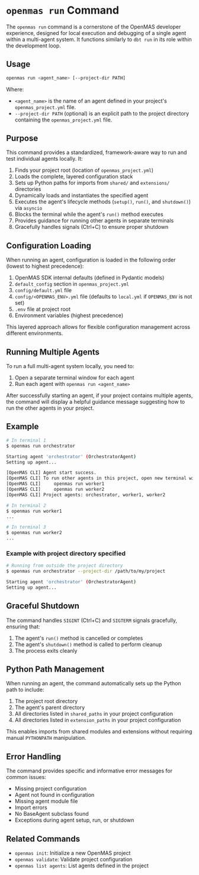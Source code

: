 # `openmas run` Command

The `openmas run` command is a cornerstone of the OpenMAS developer experience, designed for local execution and debugging of a single agent within a multi-agent system. It functions similarly to `dbt run` in its role within the development loop.

## Usage

```bash
openmas run <agent_name> [--project-dir PATH]
```

Where:
- `<agent_name>` is the name of an agent defined in your project's `openmas_project.yml` file.
- `--project-dir PATH` (optional) is an explicit path to the project directory containing the `openmas_project.yml` file.

## Purpose

This command provides a standardized, framework-aware way to run and test individual agents locally. It:

1. Finds your project root (location of `openmas_project.yml`)
2. Loads the complete, layered configuration stack
3. Sets up Python paths for imports from `shared/` and `extensions/` directories
4. Dynamically loads and instantiates the specified agent
5. Executes the agent's lifecycle methods (`setup()`, `run()`, and `shutdown()`) via `asyncio`
6. Blocks the terminal while the agent's `run()` method executes
7. Provides guidance for running other agents in separate terminals
8. Gracefully handles signals (Ctrl+C) to ensure proper shutdown

## Configuration Loading

When running an agent, configuration is loaded in the following order (lowest to highest precedence):

1. OpenMAS SDK internal defaults (defined in Pydantic models)
2. `default_config` section in `openmas_project.yml`
3. `config/default.yml` file
4. `config/<OPENMAS_ENV>.yml` file (defaults to `local.yml` if `OPENMAS_ENV` is not set)
5. `.env` file at project root
6. Environment variables (highest precedence)

This layered approach allows for flexible configuration management across different environments.

## Running Multiple Agents

To run a full multi-agent system locally, you need to:

1. Open a separate terminal window for each agent
2. Run each agent with `openmas run <agent_name>`

After successfully starting an agent, if your project contains multiple agents, the command will display a helpful guidance message suggesting how to run the other agents in your project.

## Example

```bash
# In terminal 1
$ openmas run orchestrator

Starting agent 'orchestrator' (OrchestratorAgent)
Setting up agent...

[OpenMAS CLI] Agent start success.
[OpenMAS CLI] To run other agents in this project, open new terminal windows and use:
[OpenMAS CLI]     openmas run worker1
[OpenMAS CLI]     openmas run worker2
[OpenMAS CLI] Project agents: orchestrator, worker1, worker2

# In terminal 2
$ openmas run worker1
...

# In terminal 3
$ openmas run worker2
...
```

### Example with project directory specified

```bash
# Running from outside the project directory
$ openmas run orchestrator --project-dir /path/to/my/project

Starting agent 'orchestrator' (OrchestratorAgent)
Setting up agent...
```

## Graceful Shutdown

The command handles `SIGINT` (Ctrl+C) and `SIGTERM` signals gracefully, ensuring that:

1. The agent's `run()` method is cancelled or completes
2. The agent's `shutdown()` method is called to perform cleanup
3. The process exits cleanly

## Python Path Management

When running an agent, the command automatically sets up the Python path to include:

1. The project root directory
2. The agent's parent directory
3. All directories listed in `shared_paths` in your project configuration
4. All directories listed in `extension_paths` in your project configuration

This enables imports from shared modules and extensions without requiring manual `PYTHONPATH` manipulation.

## Error Handling

The command provides specific and informative error messages for common issues:

- Missing project configuration
- Agent not found in configuration
- Missing agent module file
- Import errors
- No BaseAgent subclass found
- Exceptions during agent setup, run, or shutdown

## Related Commands

- `openmas init`: Initialize a new OpenMAS project
- `openmas validate`: Validate project configuration
- `openmas list agents`: List agents defined in the project
